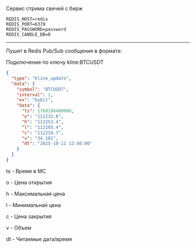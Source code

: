 Сервис стрима свечей с бирж

```dotenv
REDIS_HOST=redis
REDIS_PORT=6379
REDIS_PASSWORD=password
REDIS_CANDLE_DB=0
```

--- 
Пушит в Redis Pub/Sub сообщения в формате:

Подключение по ключу kline:BTCUSDT 

```json
{
  "type": "kline_update",
  "data": {
    "symbol": "BTCUSDT",
    "interval": 1,
    "ex": "bybit",
    "data": {
      "ts": 1760186400000,
      "o": "112232.8",
      "h": "112253.4",
      "l": "112193.4",
      "c": "112234.7",
      "v": "34.181",
      "dt": "2025-10-11 12:40:00"
    }
  }
}
```
ts - Время в МС

o - Цена открытия

h - Максимальная цена

l - Минимальная цена

c - Цена закрытия

v - Объем

dt - Читаемые дата/время

